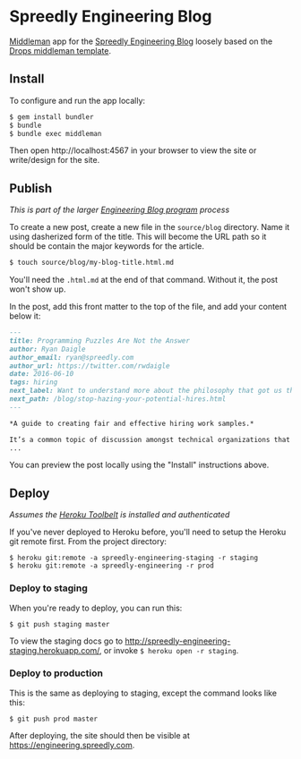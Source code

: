 # Spreedly Engineering Blog

[Middleman](https://middlemanapp.com) app for the [Spreedly Engineering Blog](https://engineering.spreedly.com) loosely based on the [Drops middleman template](https://github.com/5t111111/middleman-blog-drops-template).

## Install

To configure and run the app locally:

```bash
$ gem install bundler
$ bundle
$ bundle exec middleman
```

Then open http://localhost:4567 in your browser to view the site or write/design for the site.

## Publish

_This is part of the larger [Engineering Blog program](https://paper.dropbox.com/doc/Engineering-Blog-Program-0otO65Rt9y1qXkR7INHdX) process_

To create a new post, create a new file in the `source/blog` directory. Name it using dasherized form of the title. This will become the URL path so it should be contain the major keywords for the article.

```bash
$ touch source/blog/my-blog-title.html.md
```

You'll need the `.html.md` at the end of that command. Without it, the post won't show up.

In the post, add this front matter to the top of the file, and add your content below it:

```markdown
---
title: Programming Puzzles Are Not the Answer
author: Ryan Daigle
author_email: ryan@spreedly.com
author_url: https://twitter.com/rwdaigle
date: 2016-06-10
tags: hiring
next_label: Want to understand more about the philosophy that got us thinking about work samples in the first place?
next_path: /blog/stop-hazing-your-potential-hires.html
---

*A guide to creating fair and effective hiring work samples.*

It’s a common topic of discussion amongst technical organizations that the traditional, in-person,
...
```

You can preview the post locally using the "Install" instructions above.

## Deploy

_Assumes the [Heroku Toolbelt](https://toolbelt.heroku.com) is installed and authenticated_

If you've never deployed to Heroku before, you'll need to setup the Heroku git remote first. From the project directory:

```shell
$ heroku git:remote -a spreedly-engineering-staging -r staging
$ heroku git:remote -a spreedly-engineering -r prod
```

### Deploy to staging

When you're ready to deploy, you can run this:

```shell
$ git push staging master
```

To view the staging docs go to http://spreedly-engineering-staging.herokuapp.com/, or invoke `$ heroku open -r staging`.

### Deploy to production

This is the same as deploying to staging, except the command looks like this:

```shell
$ git push prod master
```

After deploying, the site should then be visible at https://engineering.spreedly.com.
